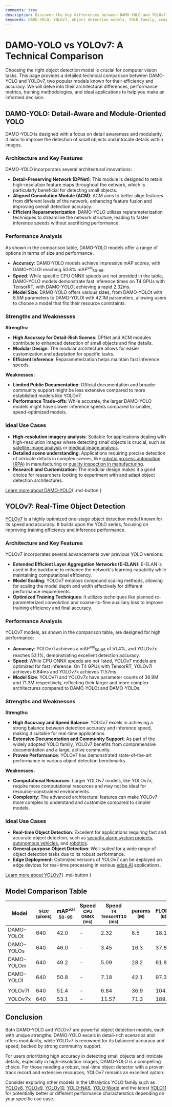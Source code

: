 ```yaml
---
comments: true
description: Discover the key differences between DAMO-YOLO and YOLOv7, comparing accuracy, speed, architecture, and performance for optimal object detection.
keywords: DAMO-YOLO, YOLOv7, object detection models, YOLO family, computer vision, model comparison, real-time detection, deep learning, Ultralytics
---
```


# DAMO-YOLO vs YOLOv7: A Technical Comparison

Choosing the right object detection model is crucial for computer vision tasks. This page provides a detailed technical comparison between DAMO-YOLO and YOLOv7, two popular models known for their efficiency and accuracy. We will delve into their architectural differences, performance metrics, training methodologies, and ideal applications to help you make an informed decision.

<script async src="https://cdn.jsdelivr.net/npm/chart.js@3.9.1/dist/chart.min.js"></script>
<script defer src="../../javascript/benchmark.js"></script>

<canvas id="modelComparisonChart" width="1024" height="400" active-models='["DAMO-YOLO", "YOLOv7"]'></canvas>

## DAMO-YOLO: Detail-Aware and Module-Oriented YOLO

DAMO-YOLO is designed with a focus on detail awareness and modularity. It aims to improve the detection of small objects and intricate details within images.

### Architecture and Key Features

DAMO-YOLO incorporates several architectural innovations:

- **Detail-Preserving Network (DPNet)**: This module is designed to retain high-resolution feature maps throughout the network, which is particularly beneficial for detecting small objects.
- **Aligned Convolution Module (ACM)**: ACM aims to better align features from different levels of the network, enhancing feature fusion and improving overall detection accuracy.
- **Efficient Reparameterization**: DAMO-YOLO utilizes reparameterization techniques to streamline the network structure, leading to faster inference speeds without sacrificing performance.

### Performance Analysis

As shown in the comparison table, DAMO-YOLO models offer a range of options in terms of size and performance.

- **Accuracy**: DAMO-YOLO models achieve impressive mAP scores, with DAMO-YOLOl reaching 50.8% mAP<sup>val</sup><sub>50-95</sub>.
- **Speed**: While specific CPU ONNX speeds are not provided in the table, DAMO-YOLO models demonstrate fast inference times on T4 GPUs with TensorRT, with DAMO-YOLOt achieving a rapid 2.32ms.
- **Model Size**: DAMO-YOLO offers various sizes, from DAMO-YOLOt with 8.5M parameters to DAMO-YOLOl with 42.1M parameters, allowing users to choose a model that fits their resource constraints.

### Strengths and Weaknesses

**Strengths:**

- **High Accuracy for Detail-Rich Scenes**: DPNet and ACM modules contribute to enhanced detection of small objects and fine details.
- **Modular Design**: The modular architecture allows for easier customization and adaptation for specific tasks.
- **Efficient Inference**: Reparameterization helps maintain fast inference speeds.

**Weaknesses:**

- **Limited Public Documentation**: Official documentation and broader community support might be less extensive compared to more established models like YOLOv7.
- **Performance Trade-offs**: While accurate, the larger DAMO-YOLO models might have slower inference speeds compared to smaller, speed-optimized models.

### Ideal Use Cases

- **High-resolution imagery analysis**: Suitable for applications dealing with high-resolution images where detecting small objects is crucial, such as [satellite image analysis](https://www.ultralytics.com/blog/using-computer-vision-to-analyse-satellite-imagery) or [medical image analysis](https://www.ultralytics.com/glossary/medical-image-analysis).
- **Detailed scene understanding**: Applications requiring precise detection of intricate details in complex scenes, like [robotic process automation (RPA)](https://www.ultralytics.com/glossary/robotic-process-automation-rpa) in manufacturing or [quality inspection in manufacturing](https://www.ultralytics.com/blog/quality-inspection-in-manufacturing-traditional-vs-deep-learning-methods).
- **Research and Customization**: The modular design makes it a good choice for researchers looking to experiment with and adapt object detection architectures.

[Learn more about DAMO-YOLO](https://github.com/tinyvision/DAMO-YOLO){ .md-button }

## YOLOv7: Real-Time Object Detection

[YOLOv7](https://docs.ultralytics.com/models/yolov7/) is a highly optimized one-stage object detection model known for its speed and accuracy. It builds upon the YOLO series, focusing on improving training efficiency and inference performance.

### Architecture and Key Features

YOLOv7 incorporates several advancements over previous YOLO versions:

- **Extended Efficient Layer Aggregation Networks (E-ELAN)**: E-ELAN is used in the backbone to enhance the network's learning capability while maintaining computational efficiency.
- **Model Scaling**: YOLOv7 employs compound scaling methods, allowing for scaling the model depth and width effectively for different performance requirements.
- **Optimized Training Techniques**: It utilizes techniques like planned re-parameterized convolution and coarse-to-fine auxiliary loss to improve training efficiency and final accuracy.

### Performance Analysis

YOLOv7 models, as shown in the comparison table, are designed for high performance:

- **Accuracy**: YOLOv7l achieves a mAP<sup>val</sup><sub>50-95</sub> of 51.4%, and YOLOv7x reaches 53.1%, demonstrating excellent detection accuracy.
- **Speed**: While CPU ONNX speeds are not listed, YOLOv7 models are optimized for fast inference. On T4 GPUs with TensorRT, YOLOv7l achieves 6.84ms and YOLOv7x achieves 11.57ms.
- **Model Size**: YOLOv7l and YOLOv7x have parameter counts of 36.9M and 71.3M respectively, reflecting their larger and more complex architectures compared to DAMO-YOLOt and DAMO-YOLOs.

### Strengths and Weaknesses

**Strengths:**

- **High Accuracy and Speed Balance**: YOLOv7 excels in achieving a strong balance between detection accuracy and inference speed, making it suitable for real-time applications.
- **Extensive Documentation and Community Support**: As part of the widely adopted YOLO family, YOLOv7 benefits from comprehensive documentation and a large, active community.
- **Proven Performance**: YOLOv7 has demonstrated state-of-the-art performance in various object detection benchmarks.

**Weaknesses:**

- **Computational Resources**: Larger YOLOv7 models, like YOLOv7x, require more computational resources and may not be ideal for resource-constrained environments.
- **Complexity**: The advanced architectural features can make YOLOv7 more complex to understand and customize compared to simpler models.

### Ideal Use Cases

- **Real-time Object Detection**: Excellent for applications requiring fast and accurate object detection, such as [security alarm system projects](https://www.ultralytics.com/blog/security-alarm-system-projects-with-ultralytics-yolov8), [autonomous vehicles](https://www.ultralytics.com/solutions/ai-in-self-driving), and [robotics](https://www.ultralytics.com/glossary/robotics).
- **General-purpose Object Detection**: Well-suited for a wide range of object detection tasks due to its robust performance.
- **Edge Deployment**: Optimized versions of YOLOv7 can be deployed on edge devices for real-time processing in various [edge AI](https://www.ultralytics.com/glossary/edge-ai) applications.

[Learn more about YOLOv7](https://docs.ultralytics.com/models/yolov7/){ .md-button }

## Model Comparison Table

| Model      | size<br><sup>(pixels) | mAP<sup>val<br>50-95 | Speed<br><sup>CPU ONNX<br>(ms) | Speed<br><sup>T4 TensorRT10<br>(ms) | params<br><sup>(M) | FLOPs<br><sup>(B) |
| ---------- | --------------------- | -------------------- | ------------------------------ | ----------------------------------- | ------------------ | ----------------- |
| DAMO-YOLOt | 640                   | 42.0                 | -                              | 2.32                                | 8.5                | 18.1              |
| DAMO-YOLOs | 640                   | 46.0                 | -                              | 3.45                                | 16.3               | 37.8              |
| DAMO-YOLOm | 640                   | 49.2                 | -                              | 5.09                                | 28.2               | 61.8              |
| DAMO-YOLOl | 640                   | 50.8                 | -                              | 7.18                                | 42.1               | 97.3              |
|            |                       |                      |                                |                                     |                    |                   |
| YOLOv7l    | 640                   | 51.4                 | -                              | 6.84                                | 36.9               | 104.7             |
| YOLOv7x    | 640                   | 53.1                 | -                              | 11.57                               | 71.3               | 189.9             |

## Conclusion

Both DAMO-YOLO and YOLOv7 are powerful object detection models, each with unique strengths. DAMO-YOLO excels in detail-rich scenarios and offers modularity, while YOLOv7 is renowned for its balanced accuracy and speed, backed by strong community support.

For users prioritizing high accuracy in detecting small objects and intricate details, especially in high-resolution images, DAMO-YOLO is a compelling choice. For those needing a robust, real-time object detector with a proven track record and extensive resources, YOLOv7 remains an excellent option.

Consider exploring other models in the Ultralytics YOLO family such as [YOLOv8](https://www.ultralytics.com/yolo), [YOLOv9](https://docs.ultralytics.com/models/yolov9/), [YOLOv10](https://docs.ultralytics.com/models/yolov10/), [YOLO-NAS](https://docs.ultralytics.com/models/yolo-nas/), [YOLO-World](https://docs.ultralytics.com/models/yolo-world/) and the latest [YOLO11](https://docs.ultralytics.com/models/yolo11/) for potentially better or different performance characteristics depending on your specific use case.